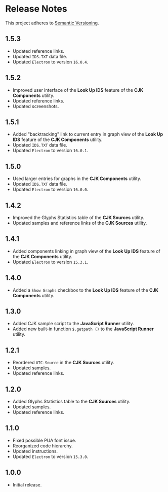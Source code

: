 # Release Notes

This project adheres to [Semantic Versioning](https://semver.org/).

## 1.5.3

- Updated reference links.
- Updated `IDS.TXT` data file.
- Updated `Electron` to version `16.0.4`.

## 1.5.2

- Improved user interface of the **Look Up IDS** feature of the **CJK Components** utility.
- Updated reference links.
- Updated screenshots.

## 1.5.1

- Added "backtracking" link to current entry in graph view of the **Look Up IDS** feature of the **CJK Components** utility.
- Updated `IDS.TXT` data file.
- Updated `Electron` to version `16.0.1`.

## 1.5.0

- Used larger entries for graphs in the **CJK Components** utility.
- Updated `IDS.TXT` data file.
- Updated `Electron` to version `16.0.0`.

## 1.4.2

- Improved the Glyphs Statistics table of the **CJK Sources** utility.
- Updated samples and reference links of the **CJK Sources** utility.

## 1.4.1

- Added components linking in graph view of the **Look Up IDS** feature of the **CJK Components** utility.
- Updated `Electron` to version `15.3.1`.

## 1.4.0

- Added a `Show Graphs` checkbox to the **Look Up IDS** feature of the **CJK Components** utility.

## 1.3.0

- Added CJK sample script to the **JavaScript Runner** utility.
- Added new built-in function `$.getpath ()` to the **JavaScript Runner** utility.

## 1.2.1

- Reordered `UTC-Source` in the **CJK Sources** utility.
- Updated samples.
- Updated reference links.

## 1.2.0

- Added Glyphs Statistics table to the **CJK Sources** utility.
- Updated samples.
- Updated reference links.

## 1.1.0

- Fixed possible PUA font issue.
- Reorganized code hierarchy.
- Updated instructions.
- Updated `Electron` to version `15.3.0`.

## 1.0.0

- Initial release.


